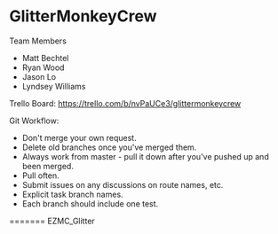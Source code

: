 
GlitterMonkeyCrew
=================


Team Members

* Matt Bechtel
* Ryan Wood
* Jason Lo
* Lyndsey Williams



Trello Board: https://trello.com/b/nvPaUCe3/glittermonkeycrew

Git Workflow:

* Don't merge your own request.
* Delete old branches once you've merged them.
* Always work from master - pull it down after you've pushed up and been merged.
* Pull often.
* Submit issues on any discussions on route names, etc. 
* Explicit task branch names.
* Each branch should include one test.


=======
EZMC_Glitter
